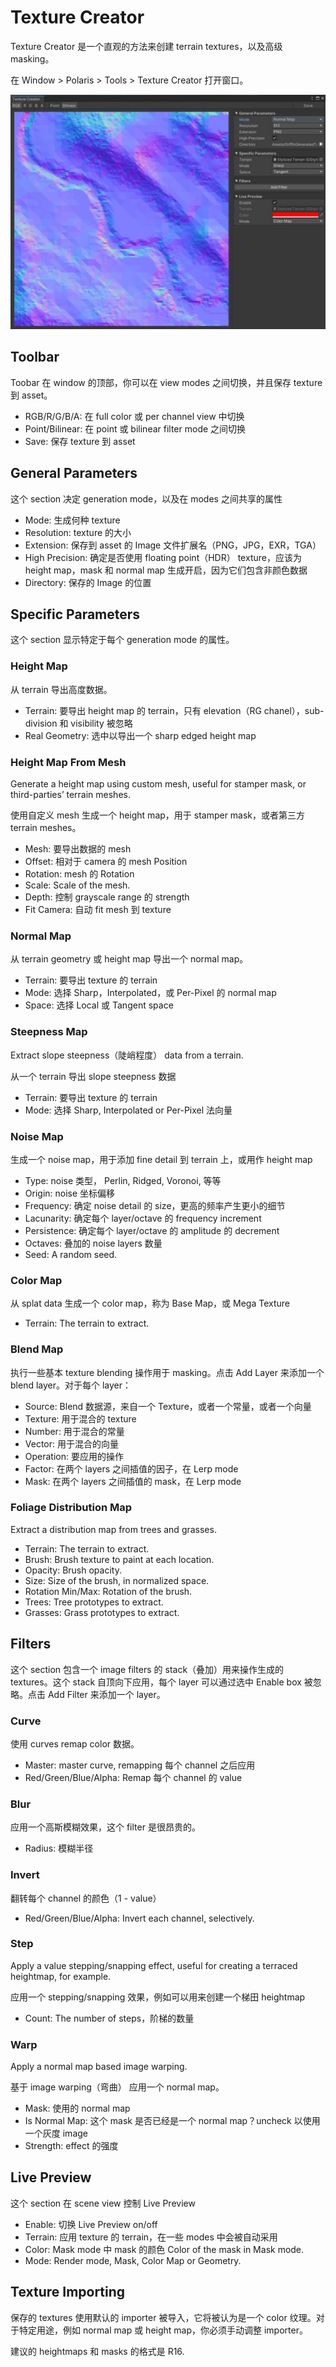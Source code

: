 # Texture Creator

Texture Creator 是一个直观的方法来创建 terrain textures，以及高级 masking。

在 Window > Polaris > Tools > Texture Creator 打开窗口。

![TextureCreator](Image/TextureCreator.png)

## Toolbar

Toobar 在 window 的顶部，你可以在 view modes 之间切换，并且保存 texture 到 asset。

- RGB/R/G/B/A: 在 full color 或 per channel view 中切换
- Point/Bilinear: 在 point 或 bilinear filter mode 之间切换
- Save: 保存 texture 到 asset

## General Parameters

这个 section 决定 generation mode，以及在 modes 之间共享的属性

- Mode: 生成何种 texture
- Resolution: texture 的大小
- Extension: 保存到 asset 的 Image 文件扩展名（PNG，JPG，EXR，TGA）
- High Precision: 确定是否使用 floating point（HDR） texture，应该为 height map，mask 和 normal map 生成开启，因为它们包含非颜色数据
- Directory: 保存的 Image 的位置

## Specific Parameters

这个 section 显示特定于每个 generation mode 的属性。

### Height Map

从 terrain 导出高度数据。

- Terrain: 要导出 height map 的 terrain，只有 elevation（RG chanel），sub-division 和 visibility 被忽略
- Real Geometry: 选中以导出一个 sharp edged height map

### Height Map From Mesh

Generate a height map using custom mesh, useful for stamper mask, or third-parties’ terrain meshes.

使用自定义 mesh 生成一个 height map，用于 stamper mask，或者第三方 terrain meshes。

- Mesh: 要导出数据的 mesh
- Offset: 相对于 camera 的 mesh Position
- Rotation: mesh 的 Rotation
- Scale: Scale of the mesh.
- Depth: 控制 grayscale range 的 strength
- Fit Camera: 自动 fit mesh 到 texture 

### Normal Map

从 terrain geometry 或 height map 导出一个 normal map。

- Terrain: 要导出 texture 的 terrain
- Mode: 选择 Sharp，Interpolated，或 Per-Pixel 的 normal map
- Space: 选择 Local 或 Tangent space

### Steepness Map

Extract slope steepness（陡峭程度） data from a terrain.

从一个 terrain 导出 slope steepness 数据

- Terrain: 要导出 texture 的 terrain
- Mode: 选择 Sharp, Interpolated or Per-Pixel 法向量

### Noise Map

生成一个 noise map，用于添加 fine detail 到 terrain 上，或用作 height map

- Type: noise 类型， Perlin, Ridged, Voronoi, 等等
- Origin: noise 坐标偏移
- Frequency: 确定 noise detail 的 size，更高的频率产生更小的细节
- Lacunarity: 确定每个 layer/octave 的 frequency increment
- Persistence: 确定每个 layer/octave 的 amplitude 的 decrement
- Octaves: 叠加的 noise layers 数量
- Seed: A random seed.

### Color Map

从 splat data 生成一个 color map，称为 Base Map，或 Mega Texture

- Terrain: The terrain to extract.

### Blend Map

执行一些基本 texture blending 操作用于 masking。点击 Add Layer 来添加一个 blend layer。对于每个 layer：

- Source: Blend 数据源，来自一个 Texture，或者一个常量，或者一个向量
- Texture: 用于混合的 texture 
- Number: 用于混合的常量
- Vector: 用于混合的向量
- Operation: 要应用的操作
- Factor: 在两个 layers 之间插值的因子，在 Lerp mode
- Mask: 在两个 layers 之间插值的 mask，在 Lerp mode

### Foliage Distribution Map

Extract a distribution map from trees and grasses.

- Terrain: The terrain to extract.
- Brush: Brush texture to paint at each location.
- Opacity: Brush opacity.
- Size: Size of the brush, in normalized space.
- Rotation Min/Max: Rotation of the brush.
- Trees: Tree prototypes to extract.
- Grasses: Grass prototypes to extract.

## Filters

这个 section 包含一个 image filters 的 stack（叠加）用来操作生成的 textures。这个 stack 自顶向下应用，每个 layer 可以通过选中 Enable box 被忽略。点击 Add Filter 来添加一个 layer。

### Curve

使用 curves remap color 数据。

- Master: master curve, remapping 每个 channel 之后应用
- Red/Green/Blue/Alpha: Remap 每个 channel 的 value

### Blur

应用一个高斯模糊效果，这个 filter 是很昂贵的。

- Radius: 模糊半径

### Invert

翻转每个 channel 的颜色（1 - value）

- Red/Green/Blue/Alpha: Invert each channel, selectively.

### Step

Apply a value stepping/snapping effect, useful for creating a terraced heightmap, for example.

应用一个 stepping/snapping 效果，例如可以用来创建一个梯田 heightmap

- Count: The number of steps，阶梯的数量

### Warp

Apply a normal map based image warping.

基于 image warping（弯曲） 应用一个 normal map。

- Mask: 使用的 normal map
- Is Normal Map: 这个 mask 是否已经是一个 normal map？uncheck 以使用一个灰度 image 
- Strength: effect 的强度

## Live Preview

这个 section 在 scene view 控制 Live Preview

- Enable: 切换 Live Preview on/off
- Terrain: 应用 texture 的 terrain，在一些 modes 中会被自动采用 
- Color: Mask mode 中 mask 的颜色 Color of the mask in Mask mode.
- Mode: Render mode, Mask, Color Map or Geometry.

## Texture Importing

保存的 textures 使用默认的 importer 被导入，它将被认为是一个 color 纹理。对于特定用途，例如 normal map 或 height map，你必须手动调整 importer。

建议的 heightmaps 和 masks 的格式是 R16.


